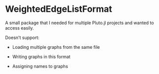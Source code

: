 # WeightedEdgeListFormat
A small package that I needed for multiple Pluto.jl projects and wanted to access easily.

Doesn't support:

  * Loading multiple graphs from the same file

  * Writing graphs in this format

  * Assigning names to graphs